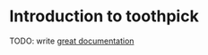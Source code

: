 # Introduction to toothpick

TODO: write [great documentation](http://jacobian.org/writing/great-documentation/what-to-write/)
